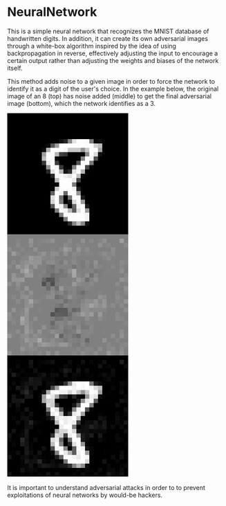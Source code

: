 # NeuralNetwork
 This is a simple neural network that recognizes the MNIST database of handwritten digits. In addition, it can create its own adversarial images through a white-box algorithm inspired by the idea of using backpropagation in reverse, effectively adjusting the input to encourage a certain output rather than adjusting the weights and biases of the network itself.
 
 This method adds noise to a given image in order to force the network to identify it as a digit of the user's choice. In the example below, the original image of an 8 (top) has noise added (middle) to get the final adversarial image (bottom), which the network identifies as a 3.

![](showcase/combined_image.png)

It is important to understand adversarial attacks in order to to prevent exploitations of neural networks by would-be hackers.
